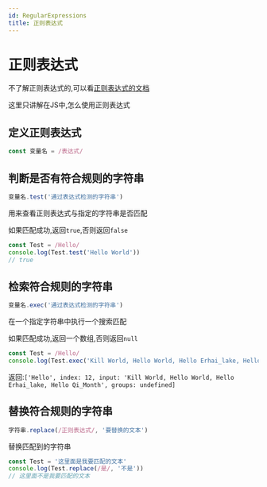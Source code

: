 ```yaml
---
id: RegularExpressions
title: 正则表达式
---
```


# 正则表达式

不了解正则表达式的,可以看[正则表达式的文档](/docs/Tutorials/ProgrammingLanguage/RegularExpression)

这里只讲解在JS中,怎么使用正则表达式

## 定义正则表达式

```js showLineNumbers
const 变量名 = /表达式/
```

## 判断是否有符合规则的字符串

```js showLineNumbers
变量名.test('通过表达式检测的字符串')
```

用来查看正则表达式与指定的字符串是否匹配

如果匹配成功,返回`true`,否则返回`false`

```js showLineNumbers
const Test = /Hello/
console.log(Test.test('Hello World'))
// true
```

## 检索符合规则的字符串

```js showLineNumbers
变量名.exec('通过表达式检测的字符串')
```

在一个指定字符串中执行一个搜索匹配

如果匹配成功,返回一个数组,否则返回`null`

```js showLineNumbers
const Test = /Hello/
console.log(Test.exec('Kill World, Hello World, Hello Erhai_lake, Hello Qi_Month'))
```

返回:`['Hello', index: 12, input: 'Kill World, Hello World, Hello Erhai_lake, Hello Qi_Month', groups: undefined]`

## 替换符合规则的字符串

```js showLineNumbers
字符串.replace(/正则表达式/, '要替换的文本')
```

替换匹配到的字符串

```js showLineNumbers
const Test = '这里面是我要匹配的文本'
console.log(Test.replace(/是/, '不是'))
// 这里面不是我要匹配的文本
```

